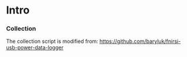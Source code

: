 # Intro

### Collection

The collection script is modified from: https://github.com/baryluk/fnirsi-usb-power-data-logger